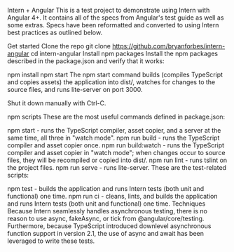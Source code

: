 Intern + Angular
This is a test project to demonstrate using Intern with Angular 4+. It contains all of the specs from Angular's test guide as well as some extras. Specs have been reformatted and converted to using Intern best practices as outlined below.

Get started
Clone the repo
git clone https://github.com/bryanforbes/intern-angular
cd intern-angular
Install npm packages
Install the npm packages described in the package.json and verify that it works:

npm install
npm start
The npm start command builds (compiles TypeScript and copies assets) the application into dist/, watches for changes to the source files, and runs lite-server on port 3000.

Shut it down manually with Ctrl-C.

npm scripts
These are the most useful commands defined in package.json:

npm start - runs the TypeScript compiler, asset copier, and a server at the same time, all three in "watch mode".
npm run build - runs the TypeScript compiler and asset copier once.
npm run build:watch - runs the TypeScript compiler and asset copier in "watch mode"; when changes occur to source files, they will be recompiled or copied into dist/.
npm run lint - runs tslint on the project files.
npm run serve - runs lite-server.
These are the test-related scripts:

npm test - builds the application and runs Intern tests (both unit and functional) one time.
npm run ci - cleans, lints, and builds the application and runs Intern tests (both unit and functional) one time.
Techniques
Because Intern seamlessly handles asynchronous testing, there is no reason to use async, fakeAsync, or tick from @angular/core/testing. Furthermore, because TypeScript introduced downlevel asynchronous function support in version 2.1, the use of async and await has been leveraged to write these tests.

